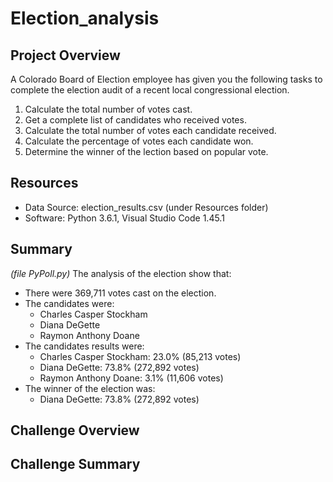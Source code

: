 # Election_analysis
## Project Overview
A Colorado Board of Election employee has given you the following tasks to complete the election audit of a recent local congressional election.

1. Calculate the total number of votes cast.
2. Get a complete list of candidates who received votes.
3. Calculate the total number of votes each candidate received.
4. Calculate the percentage of votes each candidate won.
5. Determine the winner of the lection based on popular vote.

## Resources
- Data Source: election_results.csv (under Resources folder)
- Software: Python 3.6.1, Visual Studio Code 1.45.1

## Summary
*(file PyPoll.py)*
The analysis of the election show that:
  - There were 369,711 votes cast on the election.
  - The candidates were:
    - Charles Casper Stockham
    - Diana DeGette
    - Raymon Anthony Doane
 - The candidates results were:
    - Charles Casper Stockham: 23.0% (85,213 votes)
    - Diana DeGette: 73.8% (272,892 votes)
    - Raymon Anthony Doane: 3.1% (11,606 votes)
  - The winner of the election was:
    - Diana DeGette: 73.8% (272,892 votes)

## Challenge Overview

## Challenge Summary
 
